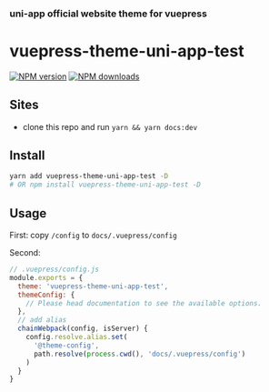 ### uni-app official website theme for vuepress

# vuepress-theme-uni-app-test

[![NPM version](https://badgen.net/npm/v/vuepress-theme-uni-app-test)](https://www.npmjs.com/package/vuepress-theme-uni-app-test) [![NPM downloads](https://badgen.net/npm/dm/vuepress-theme-uni-app-test)](https://npmjs.com/package/vuepress-theme-uni-app-test)
 
## Sites

- clone this repo and run `yarn && yarn docs:dev`


## Install

```bash
yarn add vuepress-theme-uni-app-test -D
# OR npm install vuepress-theme-uni-app-test -D
```


## Usage

First: copy `/config` to `docs/.vuepress/config`

Second:
```js
// .vuepress/config.js
module.exports = {
  theme: 'vuepress-theme-uni-app-test',
  themeConfig: {
    // Please head documentation to see the available options.
  },
  // add alias
  chainWebpack(config, isServer) {
    config.resolve.alias.set(
      '@theme-config',
      path.resolve(process.cwd(), 'docs/.vuepress/config')
    )
  }
}
```
